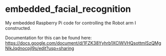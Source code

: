 # embedded_facial_recognition

My embedded Raspberry Pi code for controlling the Robot arm I constructed.

Documentation for this can be found here:
https://docs.google.com/document/d/1FZK38Yyhrb1XClWVHQsottmlSzQMgNlkJqdnocpjl9s/edit?usp=sharing
